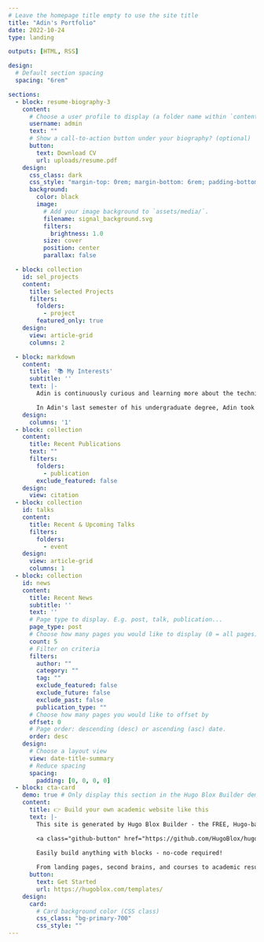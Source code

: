 ```yaml
---
# Leave the homepage title empty to use the site title
title: "Adin's Portfolio"
date: 2022-10-24
type: landing

outputs: [HTML, RSS]

design:
  # Default section spacing
  spacing: "6rem"

sections:
  - block: resume-biography-3
    content:
      # Choose a user profile to display (a folder name within `content/authors/`)
      username: admin
      text: ""
      # Show a call-to-action button under your biography? (optional)
      button:
        text: Download CV
        url: uploads/resume.pdf
    design:
      css_class: dark
      css_style: "margin-top: 0rem; margin-bottom: 6rem; padding-bottom: 12rem; padding-top: 0rem;"
      background:
        color: black
        image:
          # Add your image background to `assets/media/`.
          filename: signal_background.svg
          filters:
            brightness: 1.0
          size: cover
          position: center
          parallax: false

  - block: collection
    id: sel_projects
    content:
      title: Selected Projects
      filters:
        folders:
          - project
        featured_only: true
    design:
      view: article-grid
      columns: 2

  - block: markdown
    content:
      title: '📚 My Interests'
      subtitle: ''
      text: |-
        Adin is continuously curious and learning more about the technical topics that are of interest for him, including developments in the world of Computer Architecture, and Machine Learning. Adin believes that well-rounded knowledge and understanding of a broad variety of technical and theoretical topics in order to be truly innovative and contribute to solving any big problems in today's world. Intuitively, it is important to have excellent foundations in mathematics (probability, statistics, linear algebra, multivariable calculus and complex analysis), signal processing, and computer architecture.

        In Adin's last semester of his undergraduate degree, Adin took a graduate level course (CPEN512 - Parallel and Configurable Computer architecture). In this course, various historical and currrent innovations in accelarated computing were studied. In the course's assignments, students had to implement dense linear algebra algorithms (matmul, LU decomp) in various parallel computer programming paradigms, including OpenMPI, pthreads, CUDA, Bluespec, Vectorblox. For the final project, Adin implemented Cooley-Tukey FFT using CUDA and OpenMPI.
    design:
      columns: '1'
  - block: collection
    content:
      title: Recent Publications
      text: ""
      filters:
        folders:
          - publication
        exclude_featured: false
    design:
      view: citation
  - block: collection
    id: talks
    content:
      title: Recent & Upcoming Talks
      filters:
        folders:
          - event
    design:
      view: article-grid
      columns: 1
  - block: collection
    id: news
    content:
      title: Recent News
      subtitle: ''
      text: ''
      # Page type to display. E.g. post, talk, publication...
      page_type: post
      # Choose how many pages you would like to display (0 = all pages)
      count: 5
      # Filter on criteria
      filters:
        author: ""
        category: ""
        tag: ""
        exclude_featured: false
        exclude_future: false
        exclude_past: false
        publication_type: ""
      # Choose how many pages you would like to offset by
      offset: 0
      # Page order: descending (desc) or ascending (asc) date.
      order: desc
    design:
      # Choose a layout view
      view: date-title-summary
      # Reduce spacing
      spacing:
        padding: [0, 0, 0, 0]
  - block: cta-card
    demo: true # Only display this section in the Hugo Blox Builder demo site
    content:
      title: 👉 Build your own academic website like this
      text: |-
        This site is generated by Hugo Blox Builder - the FREE, Hugo-based open source website builder trusted by 250,000+ academics like you.

        <a class="github-button" href="https://github.com/HugoBlox/hugo-blox-builder" data-color-scheme="no-preference: light; light: light; dark: dark;" data-icon="octicon-star" data-size="large" data-show-count="true" aria-label="Star HugoBlox/hugo-blox-builder on GitHub">Star</a>

        Easily build anything with blocks - no-code required!
        
        From landing pages, second brains, and courses to academic resumés, conferences, and tech blogs.
      button:
        text: Get Started
        url: https://hugoblox.com/templates/
    design:
      card:
        # Card background color (CSS class)
        css_class: "bg-primary-700"
        css_style: ""
---
```

